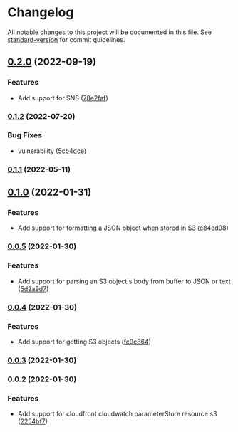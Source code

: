 # Changelog

All notable changes to this project will be documented in this file. See [standard-version](https://github.com/conventional-changelog/standard-version) for commit guidelines.

## [0.2.0](https://github.com/cloudlesslabs/awsx/compare/v0.1.2...v0.2.0) (2022-09-19)


### Features

* Add support for SNS ([78e2faf](https://github.com/cloudlesslabs/awsx/commit/78e2faf46aa49e07db468eadf2abc08eff5a1845))

### [0.1.2](https://github.com/cloudlesslabs/awsx/compare/v0.1.1...v0.1.2) (2022-07-20)


### Bug Fixes

* vulnerability ([5cb4dce](https://github.com/cloudlesslabs/awsx/commit/5cb4dce10d899d28425ab1c04444dfea37ce6599))

### [0.1.1](https://github.com/cloudlesslabs/awsx/compare/v0.1.0...v0.1.1) (2022-05-11)

## [0.1.0](https://github.com/cloudlesslabs/awsx/compare/v0.0.5...v0.1.0) (2022-01-31)


### Features

* Add support for formatting a JSON object when stored in S3 ([c84ed98](https://github.com/cloudlesslabs/awsx/commit/c84ed98f992ebf4c5ab53cbf1693a8f87cb37764))

### [0.0.5](https://github.com/cloudlesslabs/awsx/compare/v0.0.4...v0.0.5) (2022-01-30)


### Features

* Add support for parsing an S3 object's body from buffer to JSON or text ([5d2a9d7](https://github.com/cloudlesslabs/awsx/commit/5d2a9d7bfef1fe5984f88325b49d9394577b10f4))

### [0.0.4](https://github.com/cloudlesslabs/awsx/compare/v0.0.3...v0.0.4) (2022-01-30)


### Features

* Add support for getting S3 objects ([fc9c864](https://github.com/cloudlesslabs/awsx/commit/fc9c8644611885933bf0c59b7dc05fd6c7a5a23a))

### [0.0.3](https://github.com/cloudlesslabs/awsx/compare/v0.0.2...v0.0.3) (2022-01-30)

### 0.0.2 (2022-01-30)


### Features

* Add support for cloudfront cloudwatch parameterStore resource s3 ([2254bf7](https://github.com/cloudlesslabs/awsx/commit/2254bf78731278d774045ab9651e315b93c2ca26))

